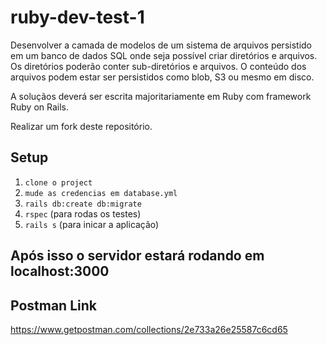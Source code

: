 # ruby-dev-test-1

Desenvolver a camada de modelos de um sistema de arquivos persistido em um banco de dados SQL onde seja possível criar diretórios e arquivos. Os diretórios poderão conter sub-diretórios e arquivos. O conteúdo dos arquivos podem estar ser persistidos como blob, S3 ou mesmo em disco.

A soluçãos deverá ser escrita majoritariamente em Ruby com framework Ruby on Rails.

Realizar um fork deste repositório.

## Setup

1. `clone o project`
2. `mude as credencias em database.yml`
3. `rails db:create db:migrate`
4. `rspec` (para rodas os testes)
5. `rails s` (para inicar a aplicação)

## Após isso o servidor estará rodando em localhost:3000

## Postman Link

https://www.getpostman.com/collections/2e733a26e25587c6cd65


